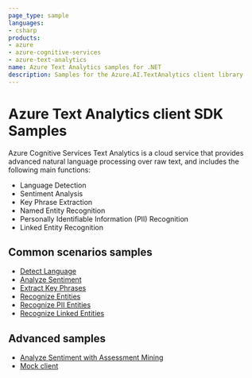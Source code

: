```yaml
---
page_type: sample
languages:
- csharp
products:
- azure
- azure-cognitive-services
- azure-text-analytics
name: Azure Text Analytics samples for .NET
description: Samples for the Azure.AI.TextAnalytics client library
---
```


# Azure Text Analytics client SDK Samples
Azure Cognitive Services Text Analytics is a cloud service that provides advanced natural language processing over raw text, and includes the following main functions: 
* Language Detection
* Sentiment Analysis
* Key Phrase Extraction
* Named Entity Recognition
* Personally Identifiable Information (PII) Recognition
* Linked Entity Recognition

## Common scenarios samples
- [Detect Language](https://github.com/Azure/azure-sdk-for-net/tree/master/sdk/textanalytics/Azure.AI.TextAnalytics/samples/Sample1_DetectLanguage.md)
- [Analyze Sentiment](https://github.com/Azure/azure-sdk-for-net/tree/master/sdk/textanalytics/Azure.AI.TextAnalytics/samples/Sample2_AnalyzeSentiment.md)
- [Extract Key Phrases](https://github.com/Azure/azure-sdk-for-net/tree/master/sdk/textanalytics/Azure.AI.TextAnalytics/samples/Sample3_ExtractKeyPhrases.md)
- [Recognize Entities](https://github.com/Azure/azure-sdk-for-net/tree/master/sdk/textanalytics/Azure.AI.TextAnalytics/samples/Sample4_RecognizeEntities.md)
- [Recognize PII Entities](https://github.com/Azure/azure-sdk-for-net/tree/master/sdk/textanalytics/Azure.AI.TextAnalytics/samples/Sample5_RecognizePiiEntities.md)
- [Recognize Linked Entities](https://github.com/Azure/azure-sdk-for-net/tree/master/sdk/textanalytics/Azure.AI.TextAnalytics/samples/Sample6_RecognizeLinkedEntities.md)

## Advanced samples
- [Analyze Sentiment with Assessment Mining](https://github.com/Azure/azure-sdk-for-net/tree/master/sdk/textanalytics/Azure.AI.TextAnalytics/samples/Sample2.1_AnalyzeSentimentWithOpinionMining.md)
- [Mock client](https://github.com/Azure/azure-sdk-for-net/tree/master/sdk/textanalytics/Azure.AI.TextAnalytics/samples/Sample_MockClient.md)

[README]: https://github.com/Azure/azure-sdk-for-net/blob/master/sdk/textanalytics/Azure.AI.TextAnalytics/README.md